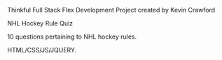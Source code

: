 Thinkful Full Stack Flex Development Project
created by Kevin Crawford

NHL Hockey Rule Quiz

10 questions pertaining to NHL hockey rules.

HTML/CSS/JS/JQUERY.